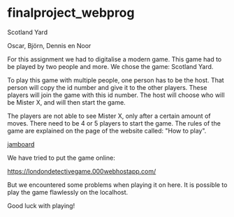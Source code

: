 # finalproject_webprog

Scotland Yard

Oscar, Björn, Dennis en Noor 

For this assignment we had to digitalise a modern game. 
This game had to be played by two people and more. 
We chose the game: Scotland Yard.

To play this game with multiple people, one person has to be the host.
That person will copy the id number and give it to the other players.
These players will join the game with this id number.
The host will choose who will be Mister X, and will then start the game. 

The players are not able to see Mister X, only after a certain amount of moves.
There need to be 4 or 5 players to start the game.
The rules of the game are explained on the page of the website called: "How to play".

[jamboard](https://jamboard.google.com/d/18XGnU7UMGEoLgt4Z4ashobSDKwPqTfZuTl6qCHpKCDk/viewer)

We have tried to put the game online: 

https://londondetectivegame.000webhostapp.com/

But we encountered some problems when playing it on here.
It is possible to play the game flawlessly on the localhost. 

Good luck with playing!

